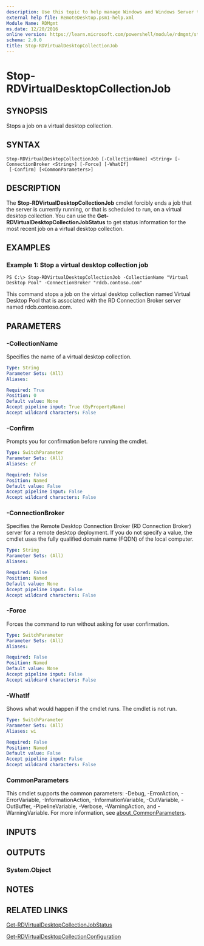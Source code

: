 ```yaml
---
description: Use this topic to help manage Windows and Windows Server technologies with Windows PowerShell.
external help file: RemoteDesktop.psm1-help.xml
Module Name: RDMgmt
ms.date: 12/20/2016
online version: https://learn.microsoft.com/powershell/module/rdmgmt/stop-rdvirtualdesktopcollectionjob?view=windowsserver2019-ps&wt.mc_id=ps-gethelp
schema: 2.0.0
title: Stop-RDVirtualDesktopCollectionJob
---
```


# Stop-RDVirtualDesktopCollectionJob

## SYNOPSIS
Stops a job on a virtual desktop collection.

## SYNTAX

```
Stop-RDVirtualDesktopCollectionJob [-CollectionName] <String> [-ConnectionBroker <String>] [-Force] [-WhatIf]
 [-Confirm] [<CommonParameters>]
```

## DESCRIPTION
The **Stop-RDVirtualDesktopCollectionJob** cmdlet forcibly ends a job that the server is currently running, or that is scheduled to run, on a virtual desktop collection.
You can use the **Get-RDVirtualDesktopCollectionJobStatus** to get status information for the most recent job on a virtual desktop collection.

## EXAMPLES

### Example 1: Stop a virtual desktop collection job
```
PS C:\> Stop-RDVirtualDesktopCollectionJob -CollectionName "Virtual Desktop Pool" -ConnectionBroker "rdcb.contoso.com"
```

This command stops a job on the virtual desktop collection named Virtual Desktop Pool that is associated with the RD Connection Broker server named rdcb.contoso.com.

## PARAMETERS

### -CollectionName
Specifies the name of a virtual desktop collection.

```yaml
Type: String
Parameter Sets: (All)
Aliases:

Required: True
Position: 0
Default value: None
Accept pipeline input: True (ByPropertyName)
Accept wildcard characters: False
```

### -Confirm
Prompts you for confirmation before running the cmdlet.

```yaml
Type: SwitchParameter
Parameter Sets: (All)
Aliases: cf

Required: False
Position: Named
Default value: False
Accept pipeline input: False
Accept wildcard characters: False
```

### -ConnectionBroker
Specifies the Remote Desktop Connection Broker (RD Connection Broker) server for a remote desktop deployment.
If you do not specify a value, the cmdlet uses the fully qualified domain name (FQDN) of the local computer.

```yaml
Type: String
Parameter Sets: (All)
Aliases:

Required: False
Position: Named
Default value: None
Accept pipeline input: False
Accept wildcard characters: False
```

### -Force
Forces the command to run without asking for user confirmation.

```yaml
Type: SwitchParameter
Parameter Sets: (All)
Aliases:

Required: False
Position: Named
Default value: None
Accept pipeline input: False
Accept wildcard characters: False
```

### -WhatIf
Shows what would happen if the cmdlet runs.
The cmdlet is not run.

```yaml
Type: SwitchParameter
Parameter Sets: (All)
Aliases: wi

Required: False
Position: Named
Default value: False
Accept pipeline input: False
Accept wildcard characters: False
```

### CommonParameters
This cmdlet supports the common parameters: -Debug, -ErrorAction, -ErrorVariable, -InformationAction, -InformationVariable, -OutVariable, -OutBuffer, -PipelineVariable, -Verbose, -WarningAction, and -WarningVariable. For more information, see [about_CommonParameters](https://go.microsoft.com/fwlink/?LinkID=113216).

## INPUTS

## OUTPUTS

### System.Object

## NOTES

## RELATED LINKS

[Get-RDVirtualDesktopCollectionJobStatus](./Get-RDVirtualDesktopCollectionJobStatus.md)

[Get-RDVirtualDesktopCollectionConfiguration](./Get-RDVirtualDesktopCollectionConfiguration.md)

